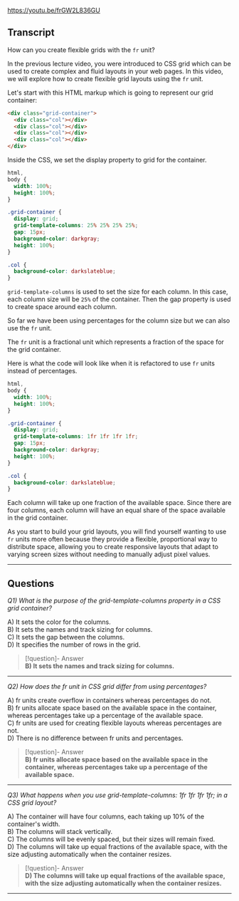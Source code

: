 https://youtu.be/frGW2L836GU

## Transcript
How can you create flexible grids with the `fr` unit?

In the previous lecture video, you were introduced to CSS grid which can be used to create complex and fluid layouts in your web pages. In this video, we will explore how to create flexible grid layouts using the `fr` unit.

Let's start with this HTML markup which is going to represent our grid container:

```html
<div class="grid-container">
  <div class="col"></div>
  <div class="col"></div>
  <div class="col"></div>
  <div class="col"></div>
</div>
```

Inside the CSS, we set the display property to grid for the container.

```css
html,
body {
  width: 100%;
  height: 100%;
}

.grid-container {
  display: grid;
  grid-template-columns: 25% 25% 25% 25%;
  gap: 15px;
  background-color: darkgray;
  height: 100%;
}

.col {
  background-color: darkslateblue;
}
```

`grid-template-columns` is used to set the size for each column. In this case, each column size will be `25%` of the container. Then the gap property is used to create space around each column.

So far we have been using percentages for the column size but we can also use the `fr` unit.

The `fr` unit is a fractional unit which represents a fraction of the space for the grid container.

Here is what the code will look like when it is refactored to use `fr` units instead of percentages.

```css
html,
body {
  width: 100%;
  height: 100%;
}

.grid-container {
  display: grid;
  grid-template-columns: 1fr 1fr 1fr 1fr;
  gap: 15px;
  background-color: darkgray;
  height: 100%;
}

.col {
  background-color: darkslateblue;
}
```

Each column will take up one fraction of the available space. Since there are four columns, each column will have an equal share of the space available in the grid container.

As you start to build your grid layouts, you will find yourself wanting to use `fr` units more often because they provide a flexible, proportional way to distribute space, allowing you to create responsive layouts that adapt to varying screen sizes without needing to manually adjust pixel values.

---
## Questions
*Q1) What is the purpose of the grid-template-columns property in a CSS grid container?*

A) It sets the color for the columns.  
B) It sets the names and track sizing for columns.  
C) It sets the gap between the columns.  
D) It specifies the number of rows in the grid.  

> [!question]- Answer  
> **B) It sets the names and track sizing for columns.**  

---

*Q2) How does the fr unit in CSS grid differ from using percentages?*

A) fr units create overflow in containers whereas percentages do not.  
B) fr units allocate space based on the available space in the container, whereas percentages take up a percentage of the available space.  
C) fr units are used for creating flexible layouts whereas percentages are not.  
D) There is no difference between fr units and percentages.  

> [!question]- Answer  
> **B) fr units allocate space based on the available space in the container, whereas percentages take up a percentage of the available space.**  

---

*Q3) What happens when you use grid-template-columns: 1fr 1fr 1fr 1fr; in a CSS grid layout?*

A) The container will have four columns, each taking up 10% of the container's width.  
B) The columns will stack vertically.  
C) The columns will be evenly spaced, but their sizes will remain fixed.  
D) The columns will take up equal fractions of the available space, with the size adjusting automatically when the container resizes.  

> [!question]- Answer  
> **D) The columns will take up equal fractions of the available space, with the size adjusting automatically when the container resizes.**  

---
